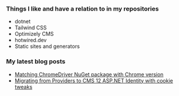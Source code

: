 ### Things I like and have a relation to in my repositories

- dotnet
- Tailwind CSS
- Optimizely CMS
- hotwired.dev
- Static sites and generators

### My latest blog posts

- [Matching ChromeDriver NuGet package with Chrome version](https://krompaco.nu/2023/02/matching-selenium-webdriver-chromedriver-nuget-version-with-machine/)
- [Migrating from Providers to CMS 12 ASP.NET Identity with cookie tweaks](https://krompaco.nu/2023/01/from-providers-to-aspnetidentity-notes/)
